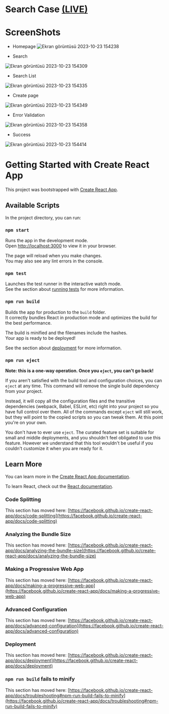 # Search Case [(LIVE)](https://burhansaglanmak-search-case.netlify.app/)

# ScreenShots

  - Homepage
![Ekran görüntüsü 2023-10-23 154238](https://github.com/BurhanSaglanmak/Search-Case/assets/104764065/c68f351c-8752-4a4d-8059-02e634c64cca)


  - Search

![Ekran görüntüsü 2023-10-23 154309](https://github.com/BurhanSaglanmak/Search-Case/assets/104764065/5c5a1a6c-3444-4e29-b1a2-70628ec02aa4)

  - Search List

![Ekran görüntüsü 2023-10-23 154335](https://github.com/BurhanSaglanmak/Search-Case/assets/104764065/220f043f-89e7-467c-bd78-f06e5dc5ee95)

  - Create page

![Ekran görüntüsü 2023-10-23 154349](https://github.com/BurhanSaglanmak/Search-Case/assets/104764065/0e9a3e3b-80b5-464e-932d-9a18948308a1)

  - Error Validation

![Ekran görüntüsü 2023-10-23 154358](https://github.com/BurhanSaglanmak/Search-Case/assets/104764065/f263fe30-1659-4635-a708-676d194a0550)

  - Success

![Ekran görüntüsü 2023-10-23 154414](https://github.com/BurhanSaglanmak/Search-Case/assets/104764065/25491adc-5315-4b1c-9ca3-6a4199af413f)


# Getting Started with Create React App

This project was bootstrapped with [Create React App](https://github.com/facebook/create-react-app).

## Available Scripts

In the project directory, you can run:

### `npm start`

Runs the app in the development mode.\
Open [http://localhost:3000](http://localhost:3000) to view it in your browser.

The page will reload when you make changes.\
You may also see any lint errors in the console.

### `npm test`

Launches the test runner in the interactive watch mode.\
See the section about [running tests](https://facebook.github.io/create-react-app/docs/running-tests) for more information.

### `npm run build`

Builds the app for production to the `build` folder.\
It correctly bundles React in production mode and optimizes the build for the best performance.

The build is minified and the filenames include the hashes.\
Your app is ready to be deployed!

See the section about [deployment](https://facebook.github.io/create-react-app/docs/deployment) for more information.

### `npm run eject`

**Note: this is a one-way operation. Once you `eject`, you can't go back!**

If you aren't satisfied with the build tool and configuration choices, you can `eject` at any time. This command will remove the single build dependency from your project.

Instead, it will copy all the configuration files and the transitive dependencies (webpack, Babel, ESLint, etc) right into your project so you have full control over them. All of the commands except `eject` will still work, but they will point to the copied scripts so you can tweak them. At this point you're on your own.

You don't have to ever use `eject`. The curated feature set is suitable for small and middle deployments, and you shouldn't feel obligated to use this feature. However we understand that this tool wouldn't be useful if you couldn't customize it when you are ready for it.

## Learn More

You can learn more in the [Create React App documentation](https://facebook.github.io/create-react-app/docs/getting-started).

To learn React, check out the [React documentation](https://reactjs.org/).

### Code Splitting

This section has moved here: [https://facebook.github.io/create-react-app/docs/code-splitting](https://facebook.github.io/create-react-app/docs/code-splitting)

### Analyzing the Bundle Size

This section has moved here: [https://facebook.github.io/create-react-app/docs/analyzing-the-bundle-size](https://facebook.github.io/create-react-app/docs/analyzing-the-bundle-size)

### Making a Progressive Web App

This section has moved here: [https://facebook.github.io/create-react-app/docs/making-a-progressive-web-app](https://facebook.github.io/create-react-app/docs/making-a-progressive-web-app)

### Advanced Configuration

This section has moved here: [https://facebook.github.io/create-react-app/docs/advanced-configuration](https://facebook.github.io/create-react-app/docs/advanced-configuration)

### Deployment

This section has moved here: [https://facebook.github.io/create-react-app/docs/deployment](https://facebook.github.io/create-react-app/docs/deployment)

### `npm run build` fails to minify

This section has moved here: [https://facebook.github.io/create-react-app/docs/troubleshooting#npm-run-build-fails-to-minify](https://facebook.github.io/create-react-app/docs/troubleshooting#npm-run-build-fails-to-minify)
